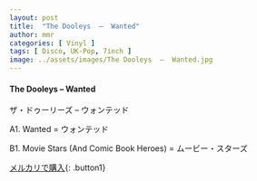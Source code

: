 ```yaml
---
layout: post
title:  "The Dooleys  –  Wanted"
author: mmr
categories: [ Vinyl ]
tags: [ Disco, UK-Pop, 7inch ]
image: ../assets/images/The Dooleys  –  Wanted.jpg
---
```


#### The Dooleys  –  Wanted

ザ・ドゥーリーズ – ウォンテッド

A1. Wanted = ウォンテッド

B1. Movie Stars (And Comic Book Heroes) = ムービー・スターズ


[メルカリで購入](https://jp.mercari.com/item/m48275786483){: .button1}

